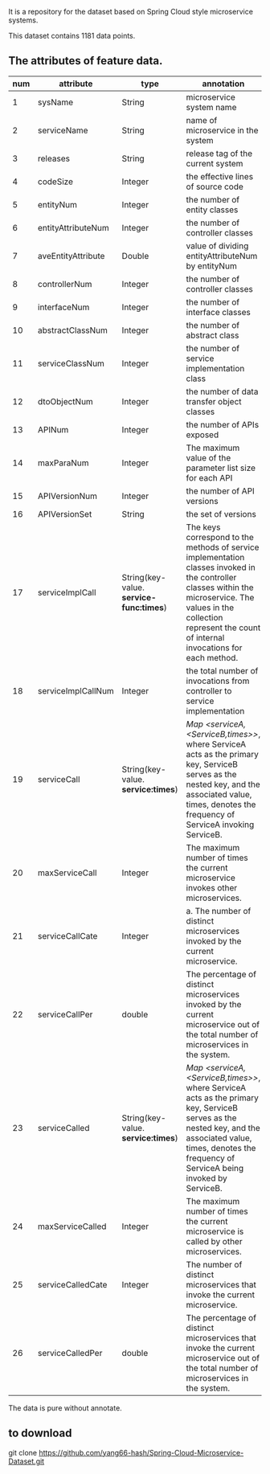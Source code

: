 It is a repository for the dataset based on Spring Cloud style microservice systems.

This dataset contains 1181 data points.

## The attributes of feature data.

| num  | attribute          | type                                      | annotation                                                   |
| ---- | ------------------ | ----------------------------------------- | ------------------------------------------------------------ |
| 1    | sysName            | String                                    | microservice system name                                     |
| 2    | serviceName        | String                                    | name of microservice in the system                           |
| 3    | releases           | String                                    | release tag of the current system                            |
| 4    | codeSize           | Integer                                   | the effective lines of source code                           |
| 5    | entityNum          | Integer                                   | the number of entity classes                                 |
| 6    | entityAttributeNum | Integer                                   | the number of controller classes                             |
| 7    | aveEntityAttribute | Double                                    | value of dividing entityAttributeNum by entityNum            |
| 8    | controllerNum      | Integer                                   | the number of controller classes                             |
| 9    | interfaceNum       | Integer                                   | the number of interface classes                              |
| 10   | abstractClassNum   | Integer                                   | the number of abstract class                                 |
| 11   | serviceClassNum    | Integer                                   | the number of service implementation class                   |
| 12   | dtoObjectNum       | Integer                                   | the number of data transfer object classes                   |
| 13   | APINum             | Integer                                   | the number of APIs exposed                                   |
| 14   | maxParaNum         | Integer                                   | The maximum value of the parameter list size for each API    |
| 15   | APIVersionNum      | Integer                                   | the number of API versions                                   |
| 16   | APIVersionSet      | String                                    | the set of versions                                          |
| 17   | serviceImplCall    | String(key-value. **service-func:times**) | The keys correspond to the methods of service implementation classes invoked in the controller classes within the microservice. The values in the collection represent the count of internal invocations for each method. |
| 18   | serviceImplCallNum | Integer                                   | the total number of invocations from controller to service implementation |
| 19   | serviceCall        | String(key-value. **service:times**)      | *Map <serviceA, <ServiceB,times>>*, where ServiceA acts as the primary key, ServiceB serves as the nested key, and the associated value, times, denotes the frequency of ServiceA invoking ServiceB. |
| 20   | maxServiceCall     | Integer                                   | The maximum number of times the current microservice invokes other microservices. |
| 21   | serviceCallCate    | Integer                                   | a.  The number of distinct microservices invoked by the current microservice. |
| 22   | serviceCallPer     | double                                    | The percentage of distinct microservices invoked by the current microservice out of the total number of microservices in the system. |
| 23   | serviceCalled      | String(key-value. **service:times**)      | *Map <serviceA, <ServiceB,times>>*, where ServiceA acts as the primary key, ServiceB serves as the nested key, and the associated value, times, denotes the frequency of ServiceA being invoked by ServiceB. |
| 24   | maxServiceCalled   | Integer                                   | The maximum number of times the current microservice is called by other microservices. |
| 25   | serviceCalledCate  | Integer                                   | The number of distinct microservices that invoke the current microservice. |
| 26   | serviceCalledPer   | double                                    | The percentage of distinct microservices that invoke the current microservice out of the total number of microservices in the system. |

The data is pure without annotate.

## to download

git clone https://github.com/yang66-hash/Spring-Cloud-Microservice-Dataset.git
